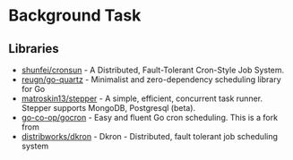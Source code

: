 # Background Task

## Libraries
- [shunfei/cronsun](https://github.com/shunfei/cronsun) - A Distributed, Fault-Tolerant Cron-Style Job System.
- [reugn/go-quartz](https://github.com/reugn/go-quartz) - Minimalist and zero-dependency scheduling library for Go
- [matroskin13/stepper](https://github.com/matroskin13/stepper) - A simple, efficient, concurrent task runner. Stepper supports MongoDB, Postgresql (beta).
- [go-co-op/gocron](https://github.com/go-co-op/gocron) - Easy and fluent Go cron scheduling. This is a fork from
- [distribworks/dkron](https://github.com/distribworks/dkron) - Dkron - Distributed, fault tolerant job scheduling system